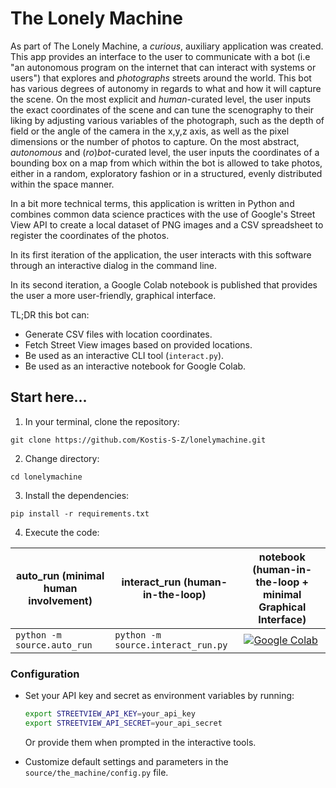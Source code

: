 # The Lonely Machine

As part of The Lonely Machine, a _curious_, auxiliary application was created. This app provides an interface to the user to communicate with a bot (i.e "an autonomous program on the internet that can interact with systems or users") that explores and _photographs_ streets around the world. This bot has various degrees of autonomy in regards to what and how it will capture the scene. On the most explicit and _human_-curated level, the user inputs the exact coordinates of the scene and can tune the scenography to their liking by adjusting various variables of the photograph, such as the depth of field or the angle of the camera in the x,y,z axis, as well as the pixel dimensions or the number of photos to capture. On the most abstract, _autonomous_ and (_ro_)_bot_-curated level, the user inputs the coordinates of a bounding box on a map from which within the bot is allowed to take photos, either in a random, exploratory fashion or in a structured, evenly distributed within the space manner.

In a bit more technical terms, this application is written in Python and combines common data science practices with the use of Google's Street View API to create a local dataset of PNG images and a CSV spreadsheet to register the coordinates of the photos. 

In its first iteration of the application, the user interacts with this software through an interactive dialog in the command line.

In its second iteration, a Google Colab notebook is published that provides the user a more user-friendly, graphical interface.

TL;DR this bot can:
- Generate CSV files with location coordinates.
- Fetch Street View images based on provided locations.
- Be used as an interactive CLI tool (`interact.py`).
- Be used as an interactive notebook for Google Colab.


## Start here...

1. In your terminal, clone the repository:
```
git clone https://github.com/Kostis-S-Z/lonelymachine.git
```

2. Change directory:
```
cd lonelymachine
```

3. Install the dependencies:
```
pip install -r requirements.txt
```

4. Execute the code:

<div style="text-align: center;">

| auto\_run (minimal human involvement) | interact\_run (human-in-the-loop)  | notebook (human-in-the-loop + minimal Graphical Interface)                                                                                                        |
|---------------------------------------|------------------------------------|-------------------------------------------------------------------------------------------------------------------------------------------------------------------|
| `python -m source.auto_run`           | `python -m source.interact_run.py` | [![Google Colab](https://colab.research.google.com/assets/colab-badge.svg)](https://colab.research.google.com/github.com/Kostis-S-Z/lonelymachine/notebook.ipynb) |

</div>

### Configuration

- Set your API key and secret as environment variables by running:
  ```sh
  export STREETVIEW_API_KEY=your_api_key
  export STREETVIEW_API_SECRET=your_api_secret
  ```
  Or provide them when prompted in the interactive tools.

- Customize default settings and parameters in the `source/the_machine/config.py` file.